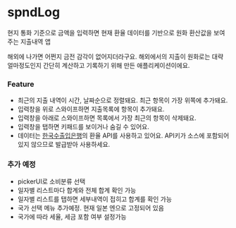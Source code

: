 # spndLog
현지 통화 기준으로 금액을 입력하면 현재 환율 데이터를 기반으로 원화 환산값을 보여주는 지출내역 앱

해외에 나가면 어쩐지 금전 감각이 없어지더라구요. 해외에서의 지출이 원화로는 대략 얼마정도인지 간단히 계산하고 기록하기 위해 만든 애플리케이션이에요.  

### Feature
- 최근의 지출 내역이 시간, 날짜순으로 정렬돼요. 최근 항목이 가장 위쪽에 추가돼요.
- 입력창을 위로 스와이프하면 지출목록에 항목이 추가돼요.
- 입력창을 아래로 스와이프하면 목록에서 가장 최근의 항목이 삭제돼요.
- 입력창을 탭하면 키패드를 보이거나 숨길 수 있어요.
- 데이터는 [한국수출입은행](https://www.koreaexim.go.kr/ir/HPHKIR020M01?apino=2&viewtype=C&searchselect=&searchword=)의 환율 API를 사용하고 있어요.
API키가 소스에 포함되어 있지 않으므로 발급받아 사용하세요.


### 추가 예정
- pickerUI로 소비분류 선택
- 일자별 리스트마다 합계와 전체 합계 확인 가능
- 일자별 리스트를 탭하면 세부내역이 접히고 합계를 확인 가능
- 국가 선택 메뉴 추가예정. 현재 일본 엔으로 고정되어 있음
- 국가에 따라 세율, 세금 포함 여부 설정가능
